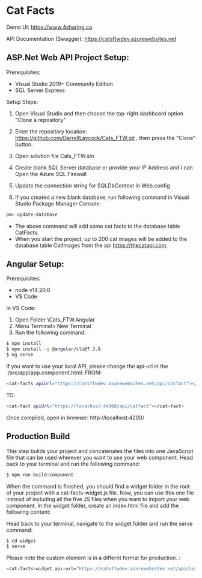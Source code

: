 # Cat Facts

Demo UI: https://www.4sharing.ca

API Documentation (Swagger): https://catsftwdev.azurewebsites.net


## ASP.Net Web API Project Setup:
 
 Prerequisites:
 - Visual Studio 2019+ Community Edition
 - SQL Server Express
 
Setup Steps:

1. Open Visual Studio and then choose the top-right dashboard option "Clone a repository"

2. Enter the repository location: https://github.com/DarrellLaycock/Cats_FTW.git , then press the "Clone" button.

3. Open solution file Cats_FTW.sln
 
4. Create blank SQL Server database or provide your IP Address and I can Open the Azure SQL Firewall
 
5. Update the connection string for SQLDbContext in Web.config
 
6. If you created a new blank database, run following command in Visual Studio Package Manager Console:
 
```sh
pm> update-database
```
 
 - The above command will add some cat facts to the database table CatFacts.
 - When you start the project, up to 200 cat images will be added to the database table CatImages from the api https://thecatapi.com.
 
 

## Angular Setup:

Prerequisites:
 - node v14.20.0
 - VS Code

In VS Code:
1. Open Folder <Your Project folder>\Cats_FTW.Angular
2. Menu Terminal> New Terminal
3. Run the following command:
```sh
$ npm install
$ npm install -g @angular/cli@7.3.9
$ ng serve
```

If you want to use your local API, please change the api-url in the ./src/app/app.component.html:
FROM:
```sh
<cat-facts apiUrl="https://catsftwdev.azurewebsites.net/api/catfact"></cat-fact>
```
TO:

```sh
<cat-fact apiUrl="https://localhost:44368/api/catfact"></cat-fact>
```

Once compiled, open in browser: http://localhost:4200/
 
 ## Production Build

This step builds your project and concatenates the files into one JavaScript file that can be used wherever you want to use your web component. Head back to your terminal and run the following command:

 ```sh
$ npm run build:component
```

When the command is finished, you should find a widget folder in the root of your project with a cat-facts-widget.js file. Now, you can use this one file instead of including all the five JS files when you want to import your web component. In the widget folder, create an index.html file and add the following content:

Head back to your terminal, navigate to the widget folder and run the serve command:

```sh
$ cd widget
$ serve
```

Please note the custom element is in a differnt format for production. :
```sh
<cat-facts-widget api-url="https://catsftwdev.azurewebsites.net/api/catfact"></cat-facts-widget>
```


